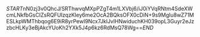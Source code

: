 $START$nN0zj3v0QhcJ/SRThwvqMXpPZgT4m1LXVbj6/iJ0iYVqRNtm4SdeXWcmLNkfbGsCIZsRQFUIzqzKIey6me2OcA2BQksOFX0cDiN+9s9MgIu8wZ71MESLkpWMThbqog6E9iR8yrPewI9Ncx7JklJvIHNwiduchKH039opL3Guyr2eJzzbcHLKy3eBjAkcYUoKh2YXk5J4p6kz6RdMsQ78Wg==$END$
